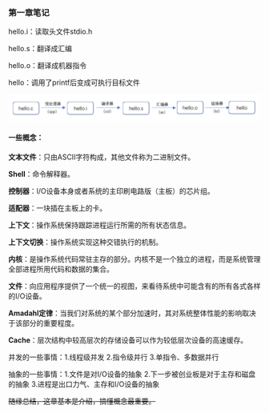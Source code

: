 ### 第一章笔记

hello.i：读取头文件stdio.h

hello.s：翻译成汇编

hello.o：翻译成机器指令

hello：调用了printf后变成可执行目标文件

<img src="./clipboard.png" width="700">

#### 一些概念：

**文本文件**：只由ASCII字符构成，其他文件称为二进制文件。

**Shell**：命令解释器。

**控制器**：I/O设备本身或者系统的主印刷电路版（主板）的芯片组。

**适配器**：一块插在主板上的卡。

**上下文**：操作系统保持跟踪进程运行所需的所有状态信息。

**上下文切换**：操作系统实现这种交错执行的机制。

**内核**：是操作系统代码常驻主存的部分。内核不是一个独立的进程，而是系统管理全部进程所用代码和数据的集合。

**文件**：向应用程序提供了一个统一的视图，来看待系统中可能含有的所有各式各样的I/O设备。

**Amadahl定律**：当我们对系统的某个部分加速时，其对系统整体性能的影响取决于该部分的重要程度。

**Cache**：层次结构中较高层次的存储设备可以作为较低层次设备的高速缓存。


并发的一些事情：1.线程级并发 2.指令级并行 3.单指令、多数据并行

抽象的一些事情：1.文件是对I/O设备的抽象 2.下一步被创业板是对于主存和磁盘的抽象 3.进程是出口力气、主存和I/O设备的抽象


~~随缘总结，这章基本是介绍，搞懂概念最重要。~~
